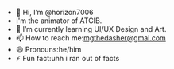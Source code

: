 - 👋 Hi, I’m @horizon7006
- I'm the animator of ATCIB.
- 🌱 I’m currently learning UI/UX Design and Art.
- 📫 How to reach me:mgthedasher@gmai.com
- 😄 Pronouns:he/him
- ⚡ Fun fact:uhh i ran out of facts

<!---
horizon7006/horizon7006 is a ✨ special ✨ repository because its `README.md` (this file) appears on your GitHub profile.
You can click the Preview link to take a look at your changes.
--->
